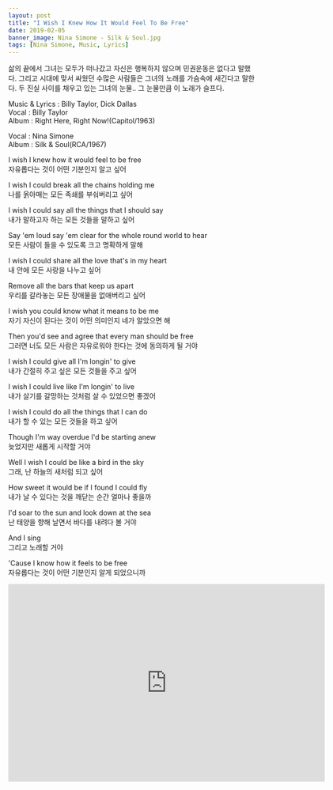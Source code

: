 ```yaml
---
layout: post
title: "I Wish I Knew How It Would Feel To Be Free"
date: 2019-02-05
banner_image: Nina Simone - Silk & Soul.jpg
tags: [Nina Simone, Music, Lyrics]
---
```


삶의 끝에서 그녀는 모두가 떠나갔고 자신은 행복하지 않으며 민권운동은 없다고 말했다. 그리고 시대에 맞서 싸웠던 수많은 사람들은 그녀의 노래를 가슴속에 새긴다고 말한다. 두 진실 사이를 채우고 있는 그녀의 눈물.. 그 눈물만큼 이 노래가 슬프다.

<!--more-->

Music & Lyrics : Billy Taylor, Dick Dallas  
Vocal : Billy Taylor  
Album : Right Here, Right Now!(Capitol/1963)  

Vocal : Nina Simone  
Album : Silk & Soul(RCA/1967)  

I wish I knew how it would feel to be free  
자유롭다는 것이 어떤 기분인지 알고 싶어  

I wish I could break all the chains holding me  
나를 옭아매는 모든 족쇄를 부숴버리고 싶어  

I wish I could say all the things that I should say  
내가 말하고자 하는 모든 것들을 말하고 싶어  

Say 'em loud say 'em clear for the whole round world to hear  
모든 사람이 들을 수 있도록 크고 명확하게 말해  

I wish I could share all the love that's in my heart  
내 안에 모든 사랑을 나누고 싶어  

Remove all the bars that keep us apart  
우리를 갈라놓는 모든 장애물을 없애버리고 싶어  

I wish you could know what it means to be me  
자기 자신이 된다는 것이 어떤 의미인지 네가 알았으면 해  

Then you'd see and agree that every man should be free  
그러면 너도 모든 사람은 자유로워야 한다는 것에 동의하게 될 거야  

I wish I could give all I'm longin' to give  
내가 간절히 주고 싶은 모든 것들을 주고 싶어  

I wish I could live like I'm longin' to live  
내가 살기를 갈망하는 것처럼 살 수 있었으면 좋겠어      

I wish I could do all the things that I can do  
내가 할 수 있는 모든 것들을 하고 싶어  

Though I'm way overdue I'd be starting anew  
늦었지만 새롭게 시작할 거야  

Well I wish I could be like a bird in the sky  
그래, 난 하늘의 새처럼 되고 싶어  

How sweet it would be if I found I could fly  
내가 날 수 있다는 것을 깨닫는 순간 얼마나 좋을까  

I'd soar to the sun and look down at the sea  
난 태양을 향해 날면서 바다를 내려다 볼 거야  

And I sing  
그리고 노래할 거야 

'Cause I know how it feels to be free  
자유롭다는 것이 어떤 기분인지 알게 되었으니까  

<iframe width="640" height="400" src="https://www.youtube.com/embed/-sEP0-8VAow" frameborder="0" allow="accelerometer; autoplay; encrypted-media; gyroscope; picture-in-picture" allowfullscreen></iframe>
